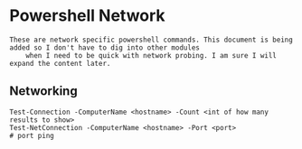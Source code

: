 # Powershell Network

    These are network specific powershell commands. This document is being added so I don't have to dig into other modules 
        when I need to be quick with network probing. I am sure I will expand the content later.
        
## Networking

    Test-Connection -ComputerName <hostname> -Count <int of how many results to show>
    Test-NetConnection -ComputerName <hostname> -Port <port>                                            # port ping
